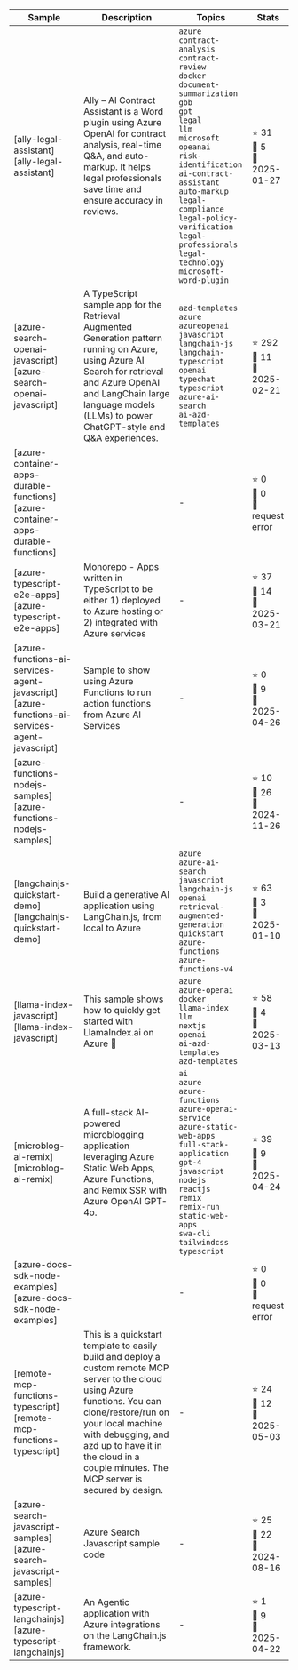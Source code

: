 | Sample | Description | Topics | Stats |
| ------ | ----------- | ------ | ----- |
| [ally-legal-assistant][ally-legal-assistant] | Ally – AI Contract Assistant is a Word plugin using Azure OpenAI for contract analysis, real-time Q&A, and auto-markup. It helps legal professionals save time and ensure accuracy in reviews. | `azure`<br>`contract-analysis`<br>`contract-review`<br>`docker`<br>`document-summarization`<br>`gbb`<br>`gpt`<br>`legal`<br>`llm`<br>`microsoft`<br>`opeanai`<br>`risk-identification`<br>`ai-contract-assistant`<br>`auto-markup`<br>`legal-compliance`<br>`legal-policy-verification`<br>`legal-professionals`<br>`legal-technology`<br>`microsoft-word-plugin` | ⭐ 31 <br> 👀 5 <br> 🔄 2025-01-27 |
| [azure-search-openai-javascript][azure-search-openai-javascript] | A TypeScript sample app for the Retrieval Augmented Generation pattern running on Azure, using Azure AI Search for retrieval and Azure OpenAI and LangChain large language models (LLMs) to power ChatGPT-style and Q&A experiences. | `azd-templates`<br>`azure`<br>`azureopenai`<br>`javascript`<br>`langchain-js`<br>`langchain-typescript`<br>`openai`<br>`typechat`<br>`typescript`<br>`azure-ai-search`<br>`ai-azd-templates` | ⭐ 292 <br> 👀 11 <br> 🔄 2025-02-21 |
| [azure-container-apps-durable-functions][azure-container-apps-durable-functions] |  | - | ⭐ 0 <br> 👀 0 <br> 🔄 request error |
| [azure-typescript-e2e-apps][azure-typescript-e2e-apps] | Monorepo - Apps written in TypeScript to be either 1) deployed to Azure hosting or 2) integrated with Azure services | - | ⭐ 37 <br> 👀 14 <br> 🔄 2025-03-21 |
| [azure-functions-ai-services-agent-javascript][azure-functions-ai-services-agent-javascript] | Sample to show using Azure Functions to run action functions from Azure AI Services | - | ⭐ 0 <br> 👀 9 <br> 🔄 2025-04-26 |
| [azure-functions-nodejs-samples][azure-functions-nodejs-samples] |  | - | ⭐ 10 <br> 👀 26 <br> 🔄 2024-11-26 |
| [langchainjs-quickstart-demo][langchainjs-quickstart-demo] | Build a generative AI application using LangChain.js, from local to Azure | `azure`<br>`azure-ai-search`<br>`javascript`<br>`langchain-js`<br>`openai`<br>`retrieval-augmented-generation`<br>`quickstart`<br>`azure-functions`<br>`azure-functions-v4` | ⭐ 63 <br> 👀 3 <br> 🔄 2025-01-10 |
| [llama-index-javascript][llama-index-javascript] | This sample shows how to quickly get started with LlamaIndex.ai on Azure 🚀 | `azure`<br>`azure-openai`<br>`docker`<br>`llama-index`<br>`llm`<br>`nextjs`<br>`openai`<br>`ai-azd-templates`<br>`azd-templates` | ⭐ 58 <br> 👀 4 <br> 🔄 2025-03-13 |
| [microblog-ai-remix][microblog-ai-remix] | A full-stack AI-powered microblogging application leveraging Azure Static Web Apps, Azure Functions, and Remix SSR with Azure OpenAI GPT-4o. | `ai`<br>`azure`<br>`azure-functions`<br>`azure-openai-service`<br>`azure-static-web-apps`<br>`full-stack-application`<br>`gpt-4`<br>`javascript`<br>`nodejs`<br>`reactjs`<br>`remix`<br>`remix-run`<br>`static-web-apps`<br>`swa-cli`<br>`tailwindcss`<br>`typescript` | ⭐ 39 <br> 👀 9 <br> 🔄 2025-04-24 |
| [azure-docs-sdk-node-examples][azure-docs-sdk-node-examples] |  | - | ⭐ 0 <br> 👀 0 <br> 🔄 request error |
| [remote-mcp-functions-typescript][remote-mcp-functions-typescript] | This is a quickstart template to easily build and deploy a custom remote MCP server to the cloud using Azure functions. You can clone/restore/run on your local machine with debugging, and azd up to have it in the cloud in a couple minutes. The MCP server is secured by design. | - | ⭐ 24 <br> 👀 12 <br> 🔄 2025-05-03 |
| [azure-search-javascript-samples][azure-search-javascript-samples] | Azure Search Javascript sample code | - | ⭐ 25 <br> 👀 22 <br> 🔄 2024-08-16 |
| [azure-typescript-langchainjs][azure-typescript-langchainjs] | An Agentic application with Azure integrations on the LangChain.js framework.  | - | ⭐ 1 <br> 👀 9 <br> 🔄 2025-04-22 |
